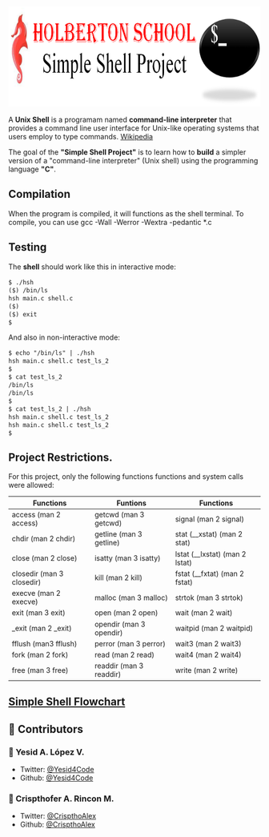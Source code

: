 <img src="Simple_Shell_Project.png" width="100%" height="200">

A **Unix Shell** is a programam named **command-line interpreter** that provides a command line user interface for Unix-like operating systems that users employ to type commands. <a href="https://en.wikipedia.org/wiki/Unix_shell">Wikipedia</a>


The goal of the **"Simple Shell Project"** is to learn how to **build** a simpler version of a "command-line interpreter" (Unix shell) using the programming language **"C"**.

## Compilation
When the program is compiled, it will functions as the shell terminal. To compile, you can use gcc -Wall -Werror -Wextra -pedantic *.c

## Testing
The **shell** should work like this in interactive mode:
```
$ ./hsh
($) /bin/ls
hsh main.c shell.c
($)
($) exit
$
```
And also in non-interactive mode:
```
$ echo "/bin/ls" | ./hsh
hsh main.c shell.c test_ls_2
$
$ cat test_ls_2
/bin/ls
/bin/ls
$
$ cat test_ls_2 | ./hsh
hsh main.c shell.c test_ls_2
hsh main.c shell.c test_ls_2
$
```

## Project Restrictions.
For this project, only the following functions functions and system calls were allowed:

|Functions|Funtions|Functions|
|---------|--------|----------|
|access (man 2 access)|getcwd (man 3 getcwd)|signal (man 2 signal)|
|chdir (man 2 chdir) |getline (man 3 getline)|stat (__xstat) (man 2 stat)|
|close (man 2 close)|isatty (man 3 isatty)|lstat (__lxstat) (man 2 lstat)|
|closedir (man 3 closedir)|kill (man 2 kill)|fstat (__fxtat) (man 2 fstat)|
|execve (man 2 execve)|malloc (man 3 malloc)|strtok (man 3 strtok)|
|exit (man 3 exit)|open (man 2 open)|wait (man 2 wait)|
|_exit (man 2 _exit)|opendir (man 3 opendir)|waitpid (man 2 waitpid)|
|fflush (man3 fflush)|perror (man 3 perror)|wait3 (man 2 wait3)|
|fork (man 2 fork)|read (man 2 read)|wait4 (man 2 wait4)|
|free (man 3 free)|readdir (man 3 readdir)|write (man 2 write)|

## [Simple Shell Flowchart]( )

## :busts_in_silhouette: Contributors

### :bust_in_silhouette: Yesid A. López V.
* Twitter: <a href="https://twitter.com/Yesid4Code">@Yesid4Code</a>
* Github:  [@Yesid4Code](https://github.com/Yesid4Code)

### :bust_in_silhouette: Crispthofer A. Rincon M.
* Twitter: [@CrispthoAlex](https://twitter.com/CrispthoAlex)
* Github:  <a href="https://github.com/CrispthoAlex">@CrispthoAlex</a>